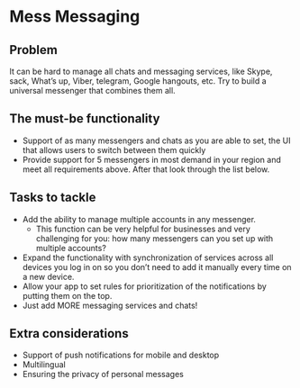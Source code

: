 # Mess Messaging

## Problem

It can be hard to manage all chats and messaging services, like Skype, sack, What’s up, Viber, telegram, Google hangouts, etc. Try to build a universal messenger that combines them all. 

## The must-be functionality

- Support of as many messengers and chats as you are able to set, the UI that allows users to switch between them quickly
- Provide support for 5 messengers in most demand in your region and meet all requirements above. After that look through the list below.

## Tasks to tackle

- Add the ability to manage multiple accounts in any messenger.
    - This function can be very helpful for businesses and very challenging for you: how many messengers can you set up with multiple accounts?
- Expand the functionality with synchronization of services across all devices you log in on so you don’t need to add it manually every time on a new device.
- Allow your app to set rules for prioritization of the notifications by putting them on the top.
- Just add MORE messaging services and chats!

## Extra considerations

- Support of push notifications for mobile and desktop
- Multilingual
- Ensuring the privacy of personal messages
